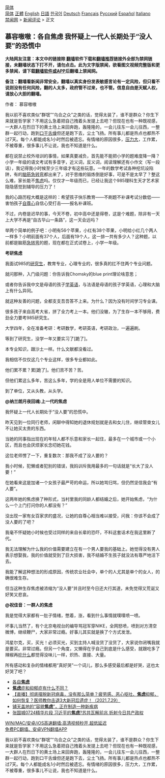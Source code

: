  <!-- 面包屑导航 --> <div class="breadcrumb"><!-- GTranslate: https://gtranslate.io/ -->  <div class="switcher notranslate">  <div class="selected">  <a href="#" onclick="return false;"> 简体</a>  </div>  <div class="option">  <a href="https://www.bannedbook.org" onclick="doGTranslate('zh-CN|zh-CN');jQuery('div.switcher div.selected a').html(jQuery(this).html());return false;" title="简体中文" class="nturl selected"> 简体</a>  <a href="https://www.bannedbook.org/zh-tw/" onclick="doGTranslate('zh-CN|zh-TW');jQuery('div.switcher div.selected a').html(jQuery(this).html());return false;" title="繁體中文" class="nturl"> 正體</a>  <a href="https://www.bannedbook.org/en/" onclick="doGTranslate('zh-CN|en');jQuery('div.switcher div.selected a').html(jQuery(this).html());return false;" title="English" class="nturl"> English</a>  <a href="https://www.bannedbook.org/ja/" onclick="doGTranslate('zh-CN|ja');jQuery('div.switcher div.selected a').html(jQuery(this).html());return false;" title="日本語" class="nturl"> 日語</a>  <a href="https://www.bannedbook.org/ko/" onclick="doGTranslate('zh-CN|ko');jQuery('div.switcher div.selected a').html(jQuery(this).html());return false;" title="한국어" class="nturl"> 한국어</a>  <a href="https://www.bannedbook.org/de/" onclick="doGTranslate('zh-CN|de');jQuery('div.switcher div.selected a').html(jQuery(this).html());return false;" title="Deutsch" class="nturl"> Deutsch</a>  <a href="https://www.bannedbook.org/fr/" onclick="doGTranslate('zh-CN|fr');jQuery('div.switcher div.selected a').html(jQuery(this).html());return false;" title="Français" class="nturl"> Français</a>  <a href="https://www.bannedbook.org/ru/" onclick="doGTranslate('zh-CN|ru');jQuery('div.switcher div.selected a').html(jQuery(this).html());return false;" title="Русский" class="nturl"> Русский</a>  <a href="https://www.bannedbook.org/es/" onclick="doGTranslate('zh-CN|es');jQuery('div.switcher div.selected a').html(jQuery(this).html());return false;" title="Español" class="nturl"> Español</a>  <a href="https://www.bannedbook.org/it/" onclick="doGTranslate('zh-CN|it');jQuery('div.switcher div.selected a').html(jQuery(this).html());return false;" title="Italiano" class="nturl"> Italiano</a>  </div>  </div>      <div class='breadcrumb-sub'><!-- Breadcrumb NavXT 6.3.0 --> <a href="https://www.bannedbook.org/" class="home">禁闻网</a> &gt; <a href="https://www.bannedbook.org/bnews/comments/" class="category">新闻评论</a> &gt; 正文</div></div><h2>慕容嗷嗷：各自焦虑 我怀疑上一代人长期处于‌‌“没人要‌‌”的恐慌中</h2> <p class="notice"><b>大陆网友注意：本文中的链接除 <a href="https://github.com/bannedbook/fanqiang" >翻墙</a>软件下载和<a href="https://github.com/killgcd/justmysocks/blob/master/README.md">翻墙推荐</a>链接外全部为禁网链接，未翻墙状态下打不开，请勿点击。此为文字版禁闻，欲看图文视频完整版和更多禁闻，请下载<a href="https://github.com/bannedbook/fanqiang">翻墙软件或APP</a>后翻墙上禁闻网。</p><p>备注：翻墙看新闻非常安全，翻墙以真实身份发表敏感言论有一定风险，但只看不说则没有任何风险，翻的人太多，政府管不过来，也不管。信息自由是天赋人权，请放心大胆的翻墙。</b></p>  <div class="entry"> <p>作者： 慕容嗷嗷</p> <p id="summary">我以前不喜欢类似‌‌“群氓‌‌”‌‌“乌合之众‌‌”之类的话，觉得太装了，谁不是群众？你生下来就是哲学家？不用这么急着把自己拽着头发提上去吧？但现在也有一种既视感，一大群人在烈日下的黄土场上来回奔跑，轰隆隆的，一会儿往东一会儿往西，一整群一起行动，跑到<a href="https://www.bannedbook.org/bnews/tag/%E5%8F%A3%E5%B9%B2%E8%88%8C%E7%87%A5/" class="st_tag internal_tag" rel="tag" title="标签 口干舌燥 下的日志">口干舌燥</a>但还是跑下去，尘土飞扬。所有事儿都是热点也都热不过7天。每个人都能成名1小时然后被遗忘。有情绪的原因很多，<a href="https://www.bannedbook.org/bnews/tag/%E5%8E%8B%E5%8A%9B%E5%A4%A7/" class="st_tag internal_tag" rel="tag" title="标签 压力大 下的日志">压力大</a>，工作累，不被尊重，很多事儿不让说，我也不知道是什么。</p> <p id="conimg">都在说禁止校外培训的事情，如果真要减负，首先能不能把小学的题难度降一降？小学一年级的语文考试有多音字，近义词，反义词，阅读理解还有小作文（写一段话），我记得我小时候至少三年级才有这些玩意。一年的数学考试各种挖坑设陷阱，有的<a href="https://www.bannedbook.org/bnews/tag/%E8%84%91%E7%AD%8B%E6%80%A5%E8%BD%AC%E5%BC%AF/" class="st_tag internal_tag" rel="tag" title="标签 脑筋急转弯 下的日志">脑筋急转弯</a>都出来了，对于思维的锻炼倒是好事，可是不是太早了？整这么难，家长能不<a href="https://www.bannedbook.org/bnews/tag/%E7%84%A6%E8%99%91/" class="st_tag internal_tag" rel="tag" title="标签 焦虑 下的日志">焦虑</a>吗。仅仅才一年级而已，已经让我这个985理科生天才艺术家隐隐感觉到辅导的压力了！</p> <p>我的心路历程大概是这样的：希望孩子快乐教育——不刷题不补课考试分数低——害怕孩子<a href="https://www.bannedbook.org/bnews/tag/%E8%87%AA%E5%B0%8A%E5%BF%83/" class="st_tag internal_tag" rel="tag" title="标签 自尊心 下的日志">自尊心</a>自信心受打击——报名补课班。</p> <p>不过，内卷是迟早的事，今天不卷，初中高中还是得卷，这是个难题，除非有一天上大学不再是‌‌“自古华山一条路‌‌”，这一天会远吗？</p> <p>举两个简单的例子吧：小明有56个苹果，小红有38个苹果，小明给小红几个两人一样多？小明前面有37个人，后面有19个人，这一排一共有多少人？这种题，以前都是脑筋<a href="https://www.bannedbook.org/bnews/tag/%E6%80%A5%E8%BD%AC%E5%BC%AF/" class="st_tag internal_tag" rel="tag" title="标签 急转弯 下的日志">急转弯</a>的题，现在都在正式试卷上，小学一年级。</p> <p><strong>考研焦虑</strong></p> <p>我面试985的<a href="https://www.bannedbook.org/bnews/tag/%e7%a0%94%e7%a9%b6%e7%94%9f/" class="st_tag internal_tag" rel="tag" title="标签 研究生 下的日志">研究生</a>，教育专业，心理专业的，很多真的扛不住两个专业问题。</p> <p>就问那种，入门级问题：你告诉我Chomsky的blue print理论啥意思；</p>  <p>或者你告诉我中文是母语的孩子<a href="https://www.bannedbook.org/bnews/tag/%e5%ad%a6%e8%8b%b1%e8%af%ad/" class="st_tag internal_tag" rel="tag" title="标签 学英语 下的日志">学英语</a>，与法语是母语的孩子学英语，心理和大脑上有什么异同。</p> <p>就这种友善的问题，全都支支吾吾答不上来。为什么？因为没有时间学习专业课。</p> <p>很多孩子来自高考大省，拼了全力考上一本。他们没辙，为了生存一本不够用，费劲全力要考985研究生。</p> <p>大学四年，全在准备考研：考研数学，考研英语，考研政治，一遍遍刷。</p> <p>等到了研究生，没学一年又要实习了[跪了]。</p> <p>本专业知识，跟沙土一样。什么文献都没看过。</p> <p>我相信不仅仅这几个专业这样，很多专业都如此。</p> <p>他们累不累？累[跪了]。他们苦不苦？苦。</p> <p>但他们累这么多年，苦这么多年，学的全是用人单位不需要的知识。</p>  <p>到了单位，又从头教，从头学。</p> <p><strong>@纳兰朗月夜回魂:上一代的焦虑</strong></p> <p>我怀疑上一代人长期处于‌‌“没人要‌‌”的恐慌中。</p> <p>昨天见到一位同行老师，闲聊中得知她的退休规划就是去和女儿住，继续管束女儿不让她买太贵的东西。</p> <p>当她的同事指出现在的年轻人都不乐意和家长一起住，最多在一个城市或一个小区，而且也会厌烦家长念叨她花钱。</p> <p>这位老师愣了一下，重复数次：那我不成了没人要的？</p> <p>我小时候，犯懒或者犯别的错误，我妈训斥我用最多的一句话就是‌‌“长大了没人要！‌‌”</p> <p>在她看来这是加诸一个女孩子最严苛的命运，所以她骂归骂，但仍然坚信我会‌‌“有人要‌‌”。</p> <p>这两年她的焦虑换了种形式，当村里我的同龄人都结婚之后，她开始焦虑，‌‌“为什么一个上门打问你的人都没有？‌‌”</p>  <p>没出现一家有女百家求的盛况，让她的自尊心相当难以接受，问我：你该不会成了没人要的了吧？</p> <p>我毫不怀疑她小时候也受过同样的来自长辈的恐吓，不料这套话术在我这里断了代。</p> <p>我无法理解为什么我的价值需要建立在有一个男人要我的基础上。她觉得没有男人表示想娶我，我的价值就受到了巨大损害，我不结婚不生孩子就没法有尊严地活下去。</p> <p>我能了解这种想法的形成原因，传统农业社会中，单个的人尤其是单个的女人，的确很难生存。</p> <p>但当这种生存焦虑被浓缩为‌‌“没人要‌‌”并且时至今日还大行其道，未免觉得又荒诞又好笑又悲哀。</p> <p><strong>@祝佳音：一群人的焦虑</strong></p> <p>我是觉得大家都有一肚子情绪，憋着，涨，看到什么事情就噗噗喷一喷。</p> <p>坏事儿当然了，有个北京电视台的编导骂冠军穿NIKE，全网怒喷，喷到对方清空微博，继续鞭尸，大家非常过瘾。好事儿其实就是换了个方式发泄。</p> <p>鸿星尔克，买，买光！必须买光，买到主持人喊没货了没货了，大家说你闭嘴我就是要买。非常过瘾。但另一个角度，又懒得在乎自己到底是什么感受，就跟吃多了辣椒再<a href="https://www.bannedbook.org/bnews/tag/%E5%90%83%E4%BB%80%E4%B9%88/" class="st_tag internal_tag" rel="tag" title="标签 吃什么 下的日志">吃什么</a>都觉得没味儿一样，炽热、直接、大量。</p>  <p>所有感动和复杂的情绪都用‌‌“真好哭‌‌”一个词儿，那么多感受最后都是好哭，这也太好哭了吧？</p> <ul class='op-related-articles' title='相关阅读'> <li><a href='https://www.bannedbook.org/bnews/ssgc/20210808/1602679.html' target='_blank'>各自<b>焦虑</b></a></li> <li><a href='https://www.bannedbook.org/bnews/comments/20210805/1600361.html' target='_blank'><b>焦虑</b>症和抑郁症有什么不同？</a></li> <li><a href='https://www.bannedbook.org/bnews/bannedvideo/20210729/1596510.html' target='_blank'>【直播】彻底摆脱新冠病毒，没有那么简单？疲劳感、恶心呕吐、<b>焦虑</b>抑郁，如何恢复？医师教你击退3大新冠后遗症！（2021.7.29）</a></li> <li><a href='https://www.bannedbook.org/bnews/funmedia/20210728/1595584.html' target='_blank'>铺天盖地的“容貌<b>焦虑</b>”，正在制造一种新疾病</a></li> <li><a href='https://www.bannedbook.org/bnews/bannedvideo/20210727/1594959.html' target='_blank'>张国城0724精华片段 习近平的<b>焦虑</b>?苏共瓦解前兆 折射今日共产政权</a></li> </ul> <p class="texttj"> <a href="https://github.com/bannedbook/fanqiang/wiki/V2ray%E6%9C%BA%E5%9C%BA" target="_blank">WIN/MAC/安卓/iOS高速翻墙:高清视频秒开,超低延迟</a><br/> <a href="https://github.com/bannedbook/fanqiang/wiki/%E7%A6%81%E9%97%BB%E7%BD%91%E5%AE%89%E5%8D%93%E7%BF%BB%E5%A2%99%E6%96%B0%E9%97%BBAPP" target="_blank">免费PC翻墙、安卓VPN翻墙APP</a></p><p>我以前不喜欢类似‌‌“群氓‌‌”‌‌“乌合之众‌‌”之类的话，觉得太装了，谁不是群众？你生下来就是哲学家？不用这么急着把自己拽着头发提上去吧？但现在也有一种既视感，一大群人在烈日下的黄土场上来回奔跑，轰隆隆的，一会儿往东一会儿往西，一整群一起行动，跑到口干舌燥但还是跑下去，尘土飞扬。所有事儿都是热点也都热不过7天。每个人都能成名1小时然后被遗忘。有情绪的原因很多，压力大，工作累，不被尊重，很多事儿不让说，我也不知道是什么。</p><a name='sharetosocial'></a>  <div style="margin-bottom:5px;padding-bottom:5px;clear:both"> <div id="archive-pix-1" class="banner-ads"> <!-- AuctionX Display platform tag START --> <div id="26318x728x90x621x_ADSLOT2" clicktrack="%%CLICK_URL_ESC%%"></div> <!-- AuctionX Display platform tag END --> </div> <div id="archive-pix-2" class="banner-ads"> <!-- AuctionX Display platform tag START --> <div id="26315x300x250x621x_ADSLOT2" clicktrack="%%CLICK_URL_ESC%%"></div> <!-- AuctionX Display platform tag END --> </div> </div>  <div id="archive-pix-1" class="banner-ads"> <!-- AuctionX Display platform tag START --> <div id="26318x728x90x621x_ADSLOT3" clicktrack="%%CLICK_URL_ESC%%"></div> <!-- AuctionX Display platform tag END --> </div> </div><!--END ENTRY--> 